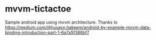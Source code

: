 # mvvm-tictactoe
Sample android app using mvvm architecture. 
Thanks to https://medium.com/@husayn.hakeem/android-by-example-mvvm-data-binding-introduction-part-1-6a7a5f388bf7

